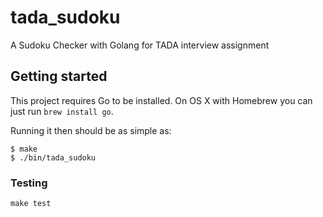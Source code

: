 # tada_sudoku

A Sudoku Checker with Golang for TADA interview assignment

## Getting started

This project requires Go to be installed. On OS X with Homebrew you can just run `brew install go`.

Running it then should be as simple as:

```console
$ make
$ ./bin/tada_sudoku
```

### Testing

``make test``